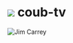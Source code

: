 # ![](https://github.com/TrueGuy/coub-tv/raw/master/CoubTV%20stuff/icon/AppIcon.appiconset/Icon-App-40x40%401x.png) coub-tv

![Jim Carrey](https://github.com/TrueGuy/coub-tv/raw/master/CoubTV%20stuff/screenshots/screen3.png)
